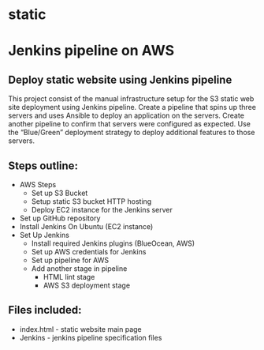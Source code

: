 # static
# Jenkins pipeline on AWS

## Deploy static website using Jenkins pipeline
This project consist of the manual infrastructure setup for the S3 static web site deployment using Jenkins pipeline.
Create a pipeline that spins up three servers and uses Ansible to deploy an application on the servers. Create another pipeline to confirm that servers were configured as expected. Use the “Blue/Green” deployment strategy to deploy additional features to those servers.
## Steps outline:
- AWS Steps
  - Set up S3 Bucket
  - Setup static S3 bucket HTTP hosting
  - Deploy EC2 instance for the Jenkins server
- Set up GitHub repository
- Install Jenkins On Ubuntu (EC2 instance)
- Set Up Jenkins
  - Install required Jenkins plugins (BlueOcean, AWS)
  - Set up AWS credentials for Jenkins
  - Set up pipeline for AWS
  - Add another stage in pipeline
    - HTML lint stage
    - AWS S3 deployment stage
## Files included:
- index.html - static website main page
- Jenkins - jenkins pipeline specification files


